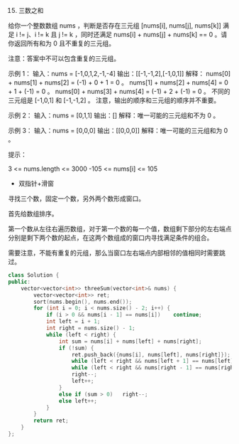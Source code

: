 15. 三数之和

给你一个整数数组 nums ，判断是否存在三元组 [nums[i], nums[j], nums[k]] 满足 i != j、i != k 且 j != k ，同时还满足 nums[i] + nums[j] + nums[k] == 0 。请你返回所有和为 0 且不重复的三元组。

注意：答案中不可以包含重复的三元组。

 

 

示例 1：
输入：nums = [-1,0,1,2,-1,-4]
输出：[[-1,-1,2],[-1,0,1]]
解释：
nums[0] + nums[1] + nums[2] = (-1) + 0 + 1 = 0 。
nums[1] + nums[2] + nums[4] = 0 + 1 + (-1) = 0 。
nums[0] + nums[3] + nums[4] = (-1) + 2 + (-1) = 0 。
不同的三元组是 [-1,0,1] 和 [-1,-1,2] 。
注意，输出的顺序和三元组的顺序并不重要。

示例 2：
输入：nums = [0,1,1]
输出：[]
解释：唯一可能的三元组和不为 0 。

示例 3：
输入：nums = [0,0,0]
输出：[[0,0,0]]
解释：唯一可能的三元组和为 0 。
 

提示：

3 <= nums.length <= 3000
-105 <= nums[i] <= 105



* 双指针+滑窗

寻找三个数，固定一个数，另外两个数形成窗口。

首先给数组排序。

第一个数从左往右遍历数组，对于第一个数的每一个值，数组剩下部分的左右端点分别是剩下两个数的起点，在这两个数组成的窗口内寻找满足条件的组合。

需要注意，不能有重复的元组，那么当窗口左右端点内部相邻的值相同时需要跳过。

```cpp
class Solution {
public:
    vector<vector<int>> threeSum(vector<int>& nums) {
        vector<vector<int>> ret;
        sort(nums.begin(), nums.end());
        for (int i = 0; i < nums.size() - 2; i++) {
            if (i > 0 && nums[i - 1] == nums[i])    continue;
            int left = i + 1;
            int right = nums.size() - 1;
            while (left < right) {
                int sum = nums[i] + nums[left] + nums[right];
                if (!sum) {
                    ret.push_back({nums[i], nums[left], nums[right]});
                    while (left < right && nums[left + 1] == nums[left])   left++;
                    while (left < right && nums[right - 1] == nums[right]) right--;
                    right--;
                    left++;
                }
                else if (sum > 0)   right--;
                else left++;
            }
        }
        return ret;
    }
};
```
